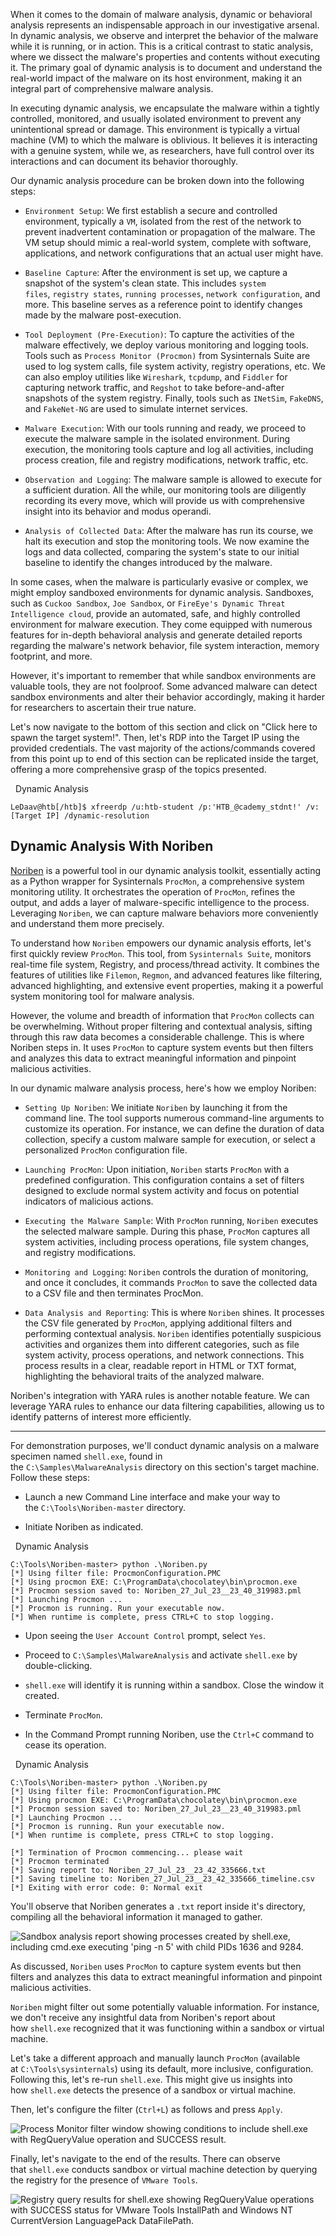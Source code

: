 
When it comes to the domain of malware analysis, dynamic or behavioral analysis represents an indispensable approach in our investigative arsenal. In dynamic analysis, we observe and interpret the behavior of the malware while it is running, or in action. This is a critical contrast to static analysis, where we dissect the malware's properties and contents without executing it. The primary goal of dynamic analysis is to document and understand the real-world impact of the malware on its host environment, making it an integral part of comprehensive malware analysis.

In executing dynamic analysis, we encapsulate the malware within a tightly controlled, monitored, and usually isolated environment to prevent any unintentional spread or damage. This environment is typically a virtual machine (VM) to which the malware is oblivious. It believes it is interacting with a genuine system, while we, as researchers, have full control over its interactions and can document its behavior thoroughly.

Our dynamic analysis procedure can be broken down into the following steps:

- `Environment Setup`: We first establish a secure and controlled environment, typically a `VM`, isolated from the rest of the network to prevent inadvertent contamination or propagation of the malware. The VM setup should mimic a real-world system, complete with software, applications, and network configurations that an actual user might have.
    
- `Baseline Capture`: After the environment is set up, we capture a snapshot of the system's clean state. This includes `system files`, `registry states`, `running processes`, `network configuration`, and more. This baseline serves as a reference point to identify changes made by the malware post-execution.
    
- `Tool Deployment (Pre-Execution)`: To capture the activities of the malware effectively, we deploy various monitoring and logging tools. Tools such as `Process Monitor (Procmon)` from Sysinternals Suite are used to log system calls, file system activity, registry operations, etc. We can also employ utilities like `Wireshark`, `tcpdump`, and `Fiddler` for capturing network traffic, and `Regshot` to take before-and-after snapshots of the system registry. Finally, tools such as `INetSim`, `FakeDNS`, and `FakeNet-NG` are used to simulate internet services.
    
- `Malware Execution`: With our tools running and ready, we proceed to execute the malware sample in the isolated environment. During execution, the monitoring tools capture and log all activities, including process creation, file and registry modifications, network traffic, etc.
    
- `Observation and Logging`: The malware sample is allowed to execute for a sufficient duration. All the while, our monitoring tools are diligently recording its every move, which will provide us with comprehensive insight into its behavior and modus operandi.
    
- `Analysis of Collected Data`: After the malware has run its course, we halt its execution and stop the monitoring tools. We now examine the logs and data collected, comparing the system's state to our initial baseline to identify the changes introduced by the malware.
    

In some cases, when the malware is particularly evasive or complex, we might employ sandboxed environments for dynamic analysis. Sandboxes, such as `Cuckoo Sandbox`, `Joe Sandbox`, or `FireEye's Dynamic Threat Intelligence cloud`, provide an automated, safe, and highly controlled environment for malware execution. They come equipped with numerous features for in-depth behavioral analysis and generate detailed reports regarding the malware's network behavior, file system interaction, memory footprint, and more.

However, it's important to remember that while sandbox environments are valuable tools, they are not foolproof. Some advanced malware can detect sandbox environments and alter their behavior accordingly, making it harder for researchers to ascertain their true nature.

Let's now navigate to the bottom of this section and click on "Click here to spawn the target system!". Then, let's RDP into the Target IP using the provided credentials. The vast majority of the actions/commands covered from this point up to end of this section can be replicated inside the target, offering a more comprehensive grasp of the topics presented.

  Dynamic Analysis

```shell-session
LeDaav@htb[/htb]$ xfreerdp /u:htb-student /p:'HTB_@cademy_stdnt!' /v:[Target IP] /dynamic-resolution
```

## Dynamic Analysis With Noriben

[Noriben](https://github.com/Rurik/Noriben) is a powerful tool in our dynamic analysis toolkit, essentially acting as a Python wrapper for Sysinternals `ProcMon`, a comprehensive system monitoring utility. It orchestrates the operation of `ProcMon`, refines the output, and adds a layer of malware-specific intelligence to the process. Leveraging `Noriben`, we can capture malware behaviors more conveniently and understand them more precisely.

To understand how `Noriben` empowers our dynamic analysis efforts, let's first quickly review `ProcMon`. This tool, from `Sysinternals Suite`, monitors real-time file system, Registry, and process/thread activity. It combines the features of utilities like `Filemon`, `Regmon`, and advanced features like filtering, advanced highlighting, and extensive event properties, making it a powerful system monitoring tool for malware analysis.

However, the volume and breadth of information that `ProcMon` collects can be overwhelming. Without proper filtering and contextual analysis, sifting through this raw data becomes a considerable challenge. This is where Noriben steps in. It uses `ProcMon` to capture system events but then filters and analyzes this data to extract meaningful information and pinpoint malicious activities.

In our dynamic malware analysis process, here's how we employ Noriben:

- `Setting Up Noriben`: We initiate `Noriben` by launching it from the command line. The tool supports numerous command-line arguments to customize its operation. For instance, we can define the duration of data collection, specify a custom malware sample for execution, or select a personalized `ProcMon` configuration file.
    
- `Launching ProcMon`: Upon initiation, `Noriben` starts `ProcMon` with a predefined configuration. This configuration contains a set of filters designed to exclude normal system activity and focus on potential indicators of malicious actions.
    
- `Executing the Malware Sample`: With `ProcMon` running, `Noriben` executes the selected malware sample. During this phase, `ProcMon` captures all system activities, including process operations, file system changes, and registry modifications.
    
- `Monitoring and Logging`: `Noriben` controls the duration of monitoring, and once it concludes, it commands `ProcMon` to save the collected data to a CSV file and then terminates ProcMon.
    
- `Data Analysis and Reporting`: This is where `Noriben` shines. It processes the CSV file generated by `ProcMon`, applying additional filters and performing contextual analysis. `Noriben` identifies potentially suspicious activities and organizes them into different categories, such as file system activity, process operations, and network connections. This process results in a clear, readable report in HTML or TXT format, highlighting the behavioral traits of the analyzed malware.
    

Noriben's integration with YARA rules is another notable feature. We can leverage YARA rules to enhance our data filtering capabilities, allowing us to identify patterns of interest more efficiently.

---

For demonstration purposes, we'll conduct dynamic analysis on a malware specimen named `shell.exe`, found in the `C:\Samples\MalwareAnalysis` directory on this section's target machine. Follow these steps:

- Launch a new Command Line interface and make your way to the `C:\Tools\Noriben-master` directory.
    
- Initiate Noriben as indicated.
    

  Dynamic Analysis

```cmd-session
C:\Tools\Noriben-master> python .\Noriben.py
[*] Using filter file: ProcmonConfiguration.PMC
[*] Using procmon EXE: C:\ProgramData\chocolatey\bin\procmon.exe
[*] Procmon session saved to: Noriben_27_Jul_23__23_40_319983.pml
[*] Launching Procmon ...
[*] Procmon is running. Run your executable now.
[*] When runtime is complete, press CTRL+C to stop logging.
```

- Upon seeing the `User Account Control` prompt, select `Yes`.
    
- Proceed to `C:\Samples\MalwareAnalysis` and activate `shell.exe` by double-clicking.
    
- `shell.exe` will identify it is running within a sandbox. Close the window it created.
    
- Terminate `ProcMon`.
    
- In the Command Prompt running Noriben, use the `Ctrl+C` command to cease its operation.
    

  Dynamic Analysis

```cmd-session
C:\Tools\Noriben-master> python .\Noriben.py
[*] Using filter file: ProcmonConfiguration.PMC
[*] Using procmon EXE: C:\ProgramData\chocolatey\bin\procmon.exe
[*] Procmon session saved to: Noriben_27_Jul_23__23_40_319983.pml
[*] Launching Procmon ...
[*] Procmon is running. Run your executable now.
[*] When runtime is complete, press CTRL+C to stop logging.

[*] Termination of Procmon commencing... please wait
[*] Procmon terminated
[*] Saving report to: Noriben_27_Jul_23__23_42_335666.txt
[*] Saving timeline to: Noriben_27_Jul_23__23_42_335666_timeline.csv
[*] Exiting with error code: 0: Normal exit
```

You'll observe that Noriben generates a `.txt` report inside it's directory, compiling all the behavioral information it managed to gather.

![Sandbox analysis report showing processes created by shell.exe, including cmd.exe executing 'ping -n 5' with child PIDs 1636 and 9284.](https://academy.hackthebox.com/storage/modules/227/noriben2.png)

As discussed, `Noriben` uses `ProcMon` to capture system events but then filters and analyzes this data to extract meaningful information and pinpoint malicious activities.

`Noriben` might filter out some potentially valuable information. For instance, we don't receive any insightful data from Noriben's report about how `shell.exe` recognized that it was functioning within a sandbox or virtual machine.

Let's take a different approach and manually launch `ProcMon` (available at `C:\Tools\sysinternals`) using its default, more inclusive, configuration. Following this, let's re-run `shell.exe`. This might give us insights into how `shell.exe` detects the presence of a sandbox or virtual machine.

Then, let's configure the filter (`Ctrl+L`) as follows and press `Apply`.

![Process Monitor filter window showing conditions to include shell.exe with RegQueryValue operation and SUCCESS result.](https://academy.hackthebox.com/storage/modules/227/filter.png)

Finally, let's navigate to the end of the results. There can observe that `shell.exe` conducts sandbox or virtual machine detection by querying the registry for the presence of `VMware Tools`.

![Registry query results for shell.exe showing RegQueryValue operations with SUCCESS status for VMware Tools InstallPath and Windows NT CurrentVersion LanguagePack DataFilePath.](https://academy.hackthebox.com/storage/modules/227/results1.png)